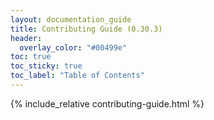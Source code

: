 ```yaml
---
layout: documentation_guide
title: Contributing Guide (0.30.3)
header:
  overlay_color: "#00499e"
toc: true
toc_sticky: true
toc_label: "Table of Contents"
---
```

{% include_relative contributing-guide.html %}

